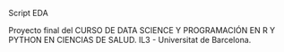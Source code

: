 Script EDA

Proyecto final del  CURSO DE DATA SCIENCE Y PROGRAMACIÓN EN R Y PYTHON EN CIENCIAS DE SALUD. IL3 - Universitat de Barcelona.
